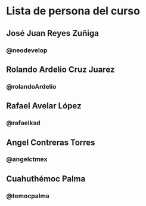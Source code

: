 # Lista de persona del curso

## José Juan Reyes Zuñiga
### @neodevelop
## Rolando Ardelio Cruz Juarez
### @rolandoArdelio

## Rafael Avelar López
### @rafaelksd

## Angel Contreras Torres
### @angelctmex

## Cuahuthémoc Palma
### @temocpalma
